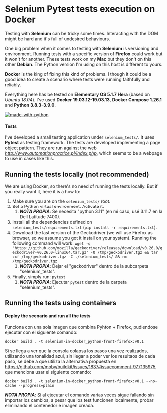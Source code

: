 # Selenium Pytest tests execution on Docker
Testing with **Selenium** can be tricky some times. Interacting with the DOM might be hard and it's full of undesired
behaviours.

One big problem when it comes to testing with **Selenium** is versioning and environment. Running tests with a specific
version of **Firefox** could work but it won't for another. These tests work on my **Mac** but they don't on this other **Debian**. The Python version I'm using on this host is different to yours.

**Docker** is the king of fixing this kind of problems. I though it could be a good idea to create a scenario where
tests were running faithfully and reliably.

Everything here has be tested on **Elementary OS 5.1.7 Hera** (based on _Ubuntu 18.04_). I've used
**Docker 19.03.12-19.03.13**, **Docker Compose 1.26.1** and **Python 3.8.3-3.9.0**.

[![made-with-python](https://img.shields.io/badge/Made%20with-Python-1f425f.svg)](https://www.python.org/)

#### Tests
I've developed a small testing application under `selenium_tests/`. It uses **Pytest** as testing framework.
The tests are developed implementing a page object pattern.
They are run against the web _http://www.automationpractice.pl/index.php_, which seems to be a webpage to use in cases like this.

## Running the tests locally (not recommended)
We are using Docker, so there's no need of running the tests locally. But if you really want it, here it is a how to:

1) Make sure you are on the `selenium_tests/` root.
2) Set a Python virtual environment. Activate it.
   1) _**NOTA PROPIA**_: Se necesita "python 3.11" (en mi caso, usé 3.11.7 en la Dell Latitude 7400). 
3) Install all the dependencies defined on `selenium_tests/requirements.txt` (`pip install -r requirements.txt`).
4) Download the last version of the Geckodriver (we will use Firefox as browser, so we assume you got it install on your system).
Running the following command will work:
`
wget -q "https://github.com/mozilla/geckodriver/releases/download/v0.26.0/geckodriver-v0.26.0-linux64.tar.gz" -O /tmp/geckodriver.tgz && tar zxf /tmp/geckodriver.tgz -C ./selenium_tests/ && rm /tmp/geckodriver.tgz
`
   1) _**NOTA PROPIA**_: Dejar el "geckodriver" dentro de la subcarpeta "selenium_tests". 
5) Finally, simply run: `pytest`
   1) _**NOTA PROPIA**_: Ejecutar `pytest` dentro de la carpeta "selenium_tests".

## Running the tests using containers
#### Deploy the scenario and run all the tests
Funciona con una sola imagen que combina Pyhton + Firefox, pudiendose ejecutar con el siguiente comando:
```
docker build . -t selenium-in-docker_python-front-firefox:v0.1
```

Si se llega a ver que la consola colapsa los pasos una vez realizados, utilizando una tonalidad azul, sin llegar a poder ver los resultaos de cada paso, se debe a que utiliza la alternativa propuesta en https://github.com/moby/buildkit/issues/1837#issuecomment-977135975, que menciona usar el siguiente comando:
```
docker build . -t selenium-in-docker_python-front-firefox:v0.1 --no-cache --progress=plain
```

_**NOTA PROPIA**_: Si al ejecutar el comando varias veces sigue fallando sin importar los cambios, a pesar que los test funcionen localmente,
probar eliminando el contenedor e imagen creada.